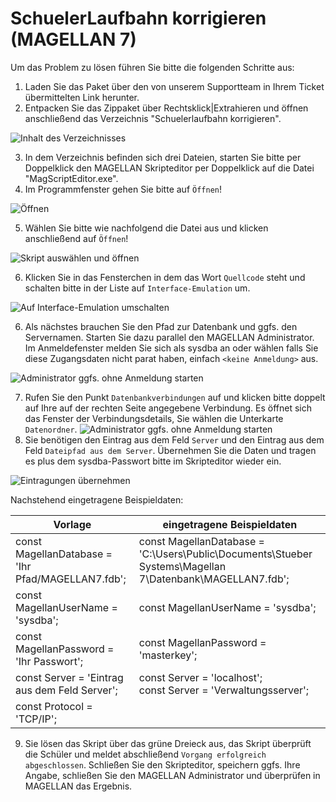 # SchuelerLaufbahn korrigieren (MAGELLAN 7)

Um das Problem zu lösen führen Sie bitte die folgenden Schritte aus:

1. Laden Sie das Paket über den von unserem Supportteam in Ihrem Ticket übermittelten Link herunter.
2. Entpacken Sie das Zippaket über Rechtsklick|Extrahieren und öffnen anschließend das Verzeichnis "Schuelerlaufbahn korrigieren".

![Inhalt des Verzeichnisses](/images/support/schuelerlaufbahn_korrigieren/01.png)

3. In dem Verzeichnis befinden sich drei Dateien, starten Sie bitte per Doppelklick den MAGELLAN Skripteditor per Doppelklick auf die Datei "MagScriptEditor.exe".
4. Im Programmfenster gehen Sie bitte auf `Öffnen`!

![Öffnen](/images/support/schuelerlaufbahn_korrigieren/02.png)

5. Wählen Sie bitte wie nachfolgend die Datei aus und klicken anschließend auf `Öffnen`!

![Skript auswählen und öffnen](/images/support/schuelerlaufbahn_korrigieren/03.png)

6. Klicken Sie in das Fensterchen in dem das Wort `Quellcode` steht und schalten bitte in der Liste auf `Interface-Emulation` um.

![Auf Interface-Emulation umschalten](/images/support/schuelerlaufbahn_korrigieren/06.png)

6. Als nächstes brauchen Sie den Pfad zur Datenbank und ggfs. den Servernamen. Starten Sie dazu parallel  den MAGELLAN Administrator. Im Anmeldefenster melden Sie sich als sysdba an oder wählen falls Sie diese Zugangsdaten nicht parat haben, einfach `<keine Anmeldung>` aus.

![Administrator ggfs. ohne Anmeldung starten](/images/support/schuelerlaufbahn_korrigieren/04.png)

7.  Rufen Sie den Punkt `Datenbankverbindungen` auf und klicken bitte doppelt auf Ihre auf der rechten Seite angegebene Verbindung. Es öffnet sich das Fenster der Verbindungsdetails, Sie wählen die Unterkarte `Datenordner`.
![Administrator ggfs. ohne Anmeldung starten](/images/support/schuelerlaufbahn_korrigieren/05.png)
8. Sie benötigen den Eintrag aus dem Feld `Server` und den Eintrag aus dem Feld `Dateipfad aus dem Server`. Übernehmen Sie die Daten und tragen es plus dem sysdba-Passwort bitte im Skripteditor wieder ein.

![Eintragungen übernehmen](/images/support/schuelerlaufbahn_korrigieren/07.png)

Nachstehend eingetragene Beispieldaten: 

Vorlage|eingetragene Beispieldaten
--|--
const MagellanDatabase = 'Ihr Pfad/MAGELLAN7.fdb';|const MagellanDatabase = 'C:\Users\Public\Documents\Stueber Systems\Magellan 7\Datenbank\MAGELLAN7.fdb';
const MagellanUserName = 'sysdba';|const MagellanUserName = 'sysdba';
const MagellanPassword = 'Ihr Passwort';|const MagellanPassword = 'masterkey';
const Server = 'Eintrag aus dem Feld Server';|const Server = 'localhost';<br/>const Server = 'Verwaltungsserver';
const Protocol = 'TCP/IP';|

9. Sie lösen das Skript über das grüne Dreieck aus, das Skript überprüft die Schüler und meldet abschließend `Vorgang erfolgreich abgeschlossen`. Schließen Sie den Skripteditor, speichern ggfs. Ihre Angabe, schließen Sie den MAGELLAN Administrator und überprüfen in MAGELLAN das Ergebnis.
